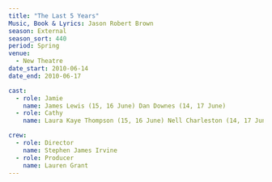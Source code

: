 ```yaml
---
title: "The Last 5 Years"
Music, Book & Lyrics: Jason Robert Brown
season: External
season_sort: 440
period: Spring
venue:
  - New Theatre
date_start: 2010-06-14
date_end: 2010-06-17

cast:
  - role: Jamie
    name: James Lewis (15, 16 June) Dan Downes (14, 17 June)
  - role: Cathy
    name: Laura Kaye Thompson (15, 16 June) Nell Charleston (14, 17 June)

crew:
  - role: Director
    name: Stephen James Irvine
  - role: Producer
    name: Lauren Grant
---
```

